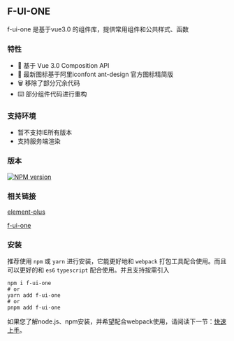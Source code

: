 ## F-UI-ONE

f-ui-one 是基于vue3.0 的组件库，提供常用组件和公共样式、函数

### 特性

<ul class="doc-li">
    <li>💪 基于 Vue 3.0 Composition API</li>
    <li>🌈 最新图标基于阿里iconfont ant-design 官方图标精简版</li>
    <li>🗑 移除了部分冗余代码</li>
    <li>⌨️ 部分组件代码进行重构</li>
</ul>

### 支持环境

<ul class="doc-li">
    <li>暂不支持IE所有版本</li>
    <li>支持服务端渲染</li>
</ul>

### 版本

[![NPM version](https://img.shields.io/badge/npm-v1.0.4-blue)](https://www.npmjs.com/package/f-ui-one)

### 相关链接

[element-plus](https://element-plus.gitee.io/#/zh-CN/component/installation)

[f-ui-one](https://gitee.com/ymf930/f-ui-one/)

### 安装

推荐使用 `npm` 或 `yarn` 进行安装，它能更好地和 `webpack` 打包工具配合使用。而且可以更好的和 `es6` `typescript` 配合使用。并且支持按需引入

```shell
npm i f-ui-one
# or 
yarn add f-ui-one
# or 
pnpm add f-ui-one
```

如果您了解node.js、npm安装，并希望配合webpack使用，请阅读下一节：[快速上手](/#/start)。
